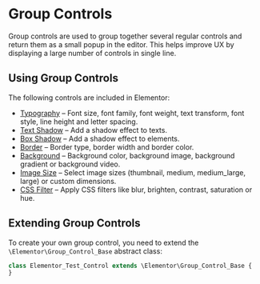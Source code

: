 # Group Controls

<Badge type="tip" vertical="top" text="Elementor Core" /> <Badge type="warning" vertical="top" text="Basic" />

Group controls are used to group together several regular controls and return them as a small popup in the editor. This helps improve UX by displaying a large number of controls in single line.

## Using Group Controls

The following controls are included in Elementor:

* [Typography](/controls/classes/group-control-typography) – Font size, font family, font weight, text transform, font style, line height and letter spacing.
* [Text Shadow](/controls/classes/group-control-text-shadow) – Add a shadow effect to texts.
* [Box Shadow](/controls/classes/group-control-box-shadow) – Add a shadow effect to elements.
* [Border](/controls/classes/group-control-border) – Border type, border width and border color.
* [Background](/controls/classes/group-control-background) – Background color, background image, background gradient or background video.
* [Image Size](/controls/classes/group-control-image-size) – Select image sizes (thumbnail, medium, medium_large, large) or custom dimensions.
* [CSS Filter](/controls/classes/group-control-css-filter) – Apply CSS filters like blur, brighten, contrast, saturation or hue.

## Extending Group Controls

To create your own group control, you need to extend the `\Elementor\Group_Control_Base` abstract class:

```php {1}
class Elementor_Test_Control extends \Elementor\Group_Control_Base {
}
```
